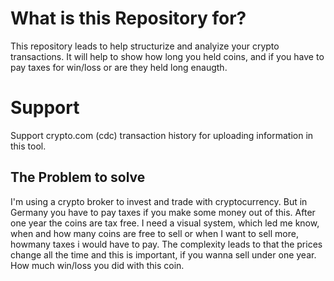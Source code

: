 # What is this Repository for?
This repository leads to help structurize and analyize your crypto transactions. It will help to show how long you held coins, and if you have to pay taxes for win/loss or are they held long enaugth.

# Support
Support crypto.com (cdc) transaction history for uploading information in this tool.

## The Problem to solve
I'm using a crypto broker to invest and trade with cryptocurrency. But in Germany you have to pay taxes if you make some money out of this. After one year the coins are tax free. I need a visual system, which led me know, when and how many coins are free to sell or when I want to sell more, howmany taxes i would have to pay. The complexity leads to that the prices change all the time and this is important, if you wanna sell under one year. How much win/loss you did with this coin.
